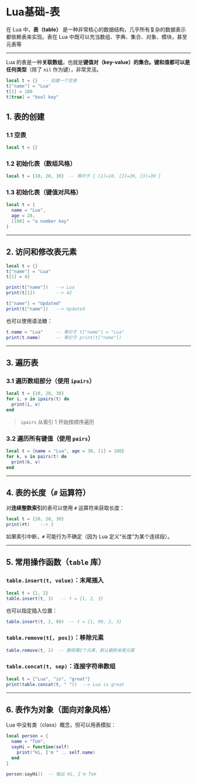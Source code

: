# Lua基础-表

在 Lua 中，**表（table）** 是一种非常核心的数据结构，几乎所有复杂的数据表示都依赖表来实现。表在 Lua 中既可以充当数组、字典、集合、对象、模块，甚至元表等

---

Lua 的表是一种**关联数组**，也就是**键值对（key-value）**的集合。键和值都可以是**任何类型**（除了 `nil` 作为键），非常灵活。

```lua
local t = {}  -- 创建一个空表
t["name"] = "Lua"
t[1] = 100
t[true] = "bool key"
```


## 1. 表的创建

### 1.1 空表

```lua
local t = {}
```

### 1.2 初始化表（数组风格）

```lua
local t = {10, 20, 30}  -- 等价于 { [1]=10, [2]=20, [3]=30 }
```

### 1.3 初始化表（键值对风格）

```lua
local t = {
  name = "Lua",
  age = 28,
  [100] = "a number key"
}
```

---

## 2. 访问和修改表元素

```lua
local t = {}
t["name"] = "Lua"
t[1] = 42

print(t["name"])   --> Lua
print(t[1])        --> 42

t["name"] = "Updated"
print(t["name"])   --> Updated
```

也可以使用语法糖：

```lua
t.name = "Lua"     -- 等价于 t["name"] = "Lua"
print(t.name)      -- 等价于 print(t["name"])
```

---

## 3. 遍历表

### 3.1 遍历数组部分（使用 `ipairs`）

```lua
local t = {10, 20, 30}
for i, v in ipairs(t) do
  print(i, v)
end
```

> `ipairs` 从索引 1 开始按顺序遍历

### 3.2 遍历所有键值（使用 `pairs`）

```lua
local t = {name = "Lua", age = 30, [1] = 100}
for k, v in pairs(t) do
  print(k, v)
end
```

---

## 4. 表的长度（`#` 运算符）

对**连续整数索引**的表可以使用 `#` 运算符来获取长度：

```lua
local t = {10, 20, 30}
print(#t)    --> 3
```

如果索引中断，`#` 可能行为不确定（因为 Lua 定义“长度”为某个连续段）。

---

## 5. 常用操作函数（`table` 库）

### `table.insert(t, value)`：末尾插入

```lua
local t = {1, 2}
table.insert(t, 3)   -- t = {1, 2, 3}
```

也可以指定插入位置：

```lua
table.insert(t, 2, 99)  -- t = {1, 99, 2, 3}
```

### `table.remove(t[, pos])`：移除元素

```lua
table.remove(t, 2)  -- 删除第2个元素，默认删除末尾元素
```

### `table.concat(t, sep)`：连接字符串数组

```lua
local t = {"Lua", "is", "great"}
print(table.concat(t, " "))  --> Lua is great
```

---

## 6. 表作为对象（面向对象风格）

Lua 中没有类（class）概念，但可以用表模拟：

```lua
local person = {
  name = "Tom",
  sayHi = function(self)
    print("Hi, I'm " .. self.name)
  end
}

person:sayHi()  -- 输出 Hi, I'm Tom
```

